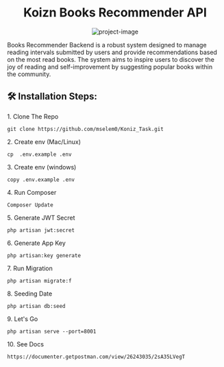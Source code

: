 <h1 align="center" id="title">Koizn Books Recommender API</h1>

<p align="center"><img src="https://documenter.getpostman.com/view/26243035/2sA35LVegT" alt="project-image"></p>

<p id="description">Books Recommender Backend is a robust system designed to manage reading intervals submitted by users and provide recommendations based on the most read books. The system aims to inspire users to discover the joy of reading and self-improvement by suggesting popular books within the community.</p>

<h2>🛠️ Installation Steps:</h2>

<p>1. Clone The Repo</p>

```
git clone https://github.com/mselem0/Koniz_Task.git
```

<p>2. Create env (Mac/Linux)</p>

```
cp  .env.example .env
```

<p>3. Create env (windows)</p>

```
copy .env.example .env
```

<p>4. Run Composer</p>

```
Composer Update
```

<p>5. Generate JWT Secret</p>

```
php artisan jwt:secret
```

<p>6. Generate App Key</p>

```
php artisan:key generate
```

<p>7. Run Migration</p>

```
php artisan migrate:f
```

<p>8. Seeding Date</p>

```
php artisan db:seed
```

<p>9. Let's Go</p>

```
php artisan serve --port=8001
```

<p>10. See Docs</p>

```
https://documenter.getpostman.com/view/26243035/2sA35LVegT
```